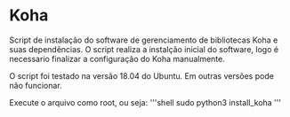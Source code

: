 # Koha
Script de instalação do software de gerenciamento de bibliotecas Koha e suas dependências. O script realiza a instalção inicial do software, logo é necessario finalizar a configuração do Koha manualmente.

O script foi testado na versão 18.04 do Ubuntu. Em outras versões pode não funcionar.

Execute o arquivo como root, ou seja:
'''shell
sudo python3 install_koha
'''


